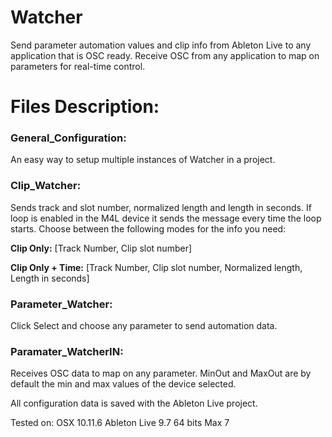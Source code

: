 # Watcher
Send parameter automation values and clip info from Ableton Live to any application that is OSC ready.
Receive OSC from any application to map on parameters for real-time control.

# Files Description:

### General_Configuration: 
An easy way to setup multiple instances of Watcher in a project.

### Clip_Watcher: 
Sends track and slot number, normalized length and length in seconds. If loop is enabled in the M4L device it sends the message every time the loop starts. 
Choose between the following modes for the info you need:

**Clip Only:** [Track Number, Clip slot number]

**Clip Only + Time:** [Track Number, Clip slot number, Normalized length, Length in seconds]

### Parameter_Watcher: 
Click Select and choose any parameter to send automation data.

### Paramater_WatcherIN: 
Receives OSC data to map on any parameter. MinOut and MaxOut are by default the min and max values of the device selected.


All configuration data is saved with the Ableton Live project.



Tested on:
OSX 10.11.6
Ableton Live 9.7 64 bits
Max 7